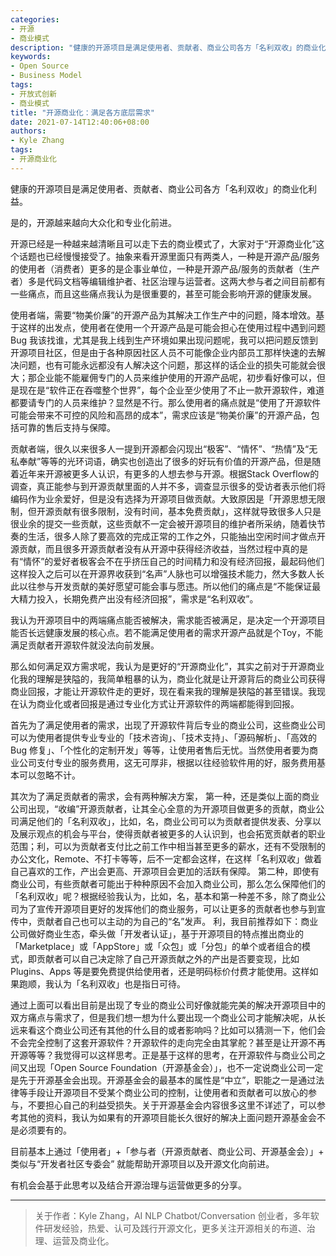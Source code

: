 ```yaml
---
categories:
- 开源
- 商业模式
description: "健康的开源项目是满足使用者、贡献者、商业公司各方「名利双收」的商业化利益。"
keywords:
- Open Source
- Business Model
tags:
- 开放式创新
- 商业模式
title: "开源商业化：满足各方底层需求"
date: 2021-07-14T12:40:06+08:00
authors:
- Kyle Zhang
tags:
- 开源商业化
---
```


健康的开源项目是满足使用者、贡献者、商业公司各方「名利双收」的商业化利益。

是的，开源越来越向大众化和专业化前进。

开源已经是一种越来越清晰且可以走下去的商业模式了，大家对于“开源商业化”这个话题也已经慢慢接受了。抽象来看开源里面只有两类人，一种是开源产品/服务的使用者（消费者）更多的是企事业单位，一种是开源产品/服务的贡献者（生产者）多是代码文档等编辑维护者、社区治理与运营者。这两大参与者之间目前都有一些痛点，而且这些痛点我认为是很重要的，甚至可能会影响开源的健康发展。

使用者端，需要“物美价廉”的开源产品为其解决工作生产中的问题，降本增效。基于这样的出发点，使用者在使用一个开源产品是可能会担心在使用过程中遇到问题 Bug 我该找谁，尤其是我上线到生产环境如果出现问题呢，我可以把问题反馈到开源项目社区，但是由于各种原因社区人员不可能像企业内部员工那样快速的去解决问题，也有可能永远都没有人解决这个问题，那这样的话企业的损失可能就会很大；那企业能不能雇佣专门的人员来维护使用的开源产品呢，初步看好像可以，但是现在是“软件正在吞噬整个世界”，每个企业至少使用了不止一款开源软件，难道都要请专门的人员来维护？显然是不行。那么使用者的痛点就是“使用了开源软件可能会带来不可控的风险和高昂的成本”，需求应该是“物美价廉”的开源产品，包括可靠的售后支持与保障。

贡献者端，很久以来很多人一提到开源都会闪现出“极客”、“情怀”、“热情”及“无私奉献”等等的光环词语，确实也创造出了很多的好玩有价值的开源产品，但是随着近年来开源被更多人认识，有更多的人想去参与开源。根据Stack Overflow的调查，真正能参与到开源贡献里面的人并不多，调查显示很多的受访者表示他们将编码作为业余爱好，但是没有选择为开源项目做贡献。大致原因是「开源思想无限制，但开源贡献有很多限制，没有时间，基本免费贡献」，这样就导致很多人只是很业余的提交一些贡献，这些贡献不一定会被开源项目的维护者所采纳，随着快节奏的生活，很多人除了要高效的完成正常的工作之外，只能抽出空闲时间才做点开源贡献，而且很多开源贡献者没有从开源中获得经济收益，当然过程中真的是有“情怀”的爱好者极客会不在乎挤压自己的时间精力和没有经济回报，最起码他们这样投入之后可以在开源界收获到“名声”人脉也可以增强技术能力，然大多数人长此以往参与开发贡献的美好愿望可能会事与愿违。所以他们的痛点是“不能保证最大精力投入，长期免费产出没有经济回报”，需求是“名利双收”。

我认为开源项目中的两端痛点能否被解决，需求能否被满足，是决定一个开源项目能否长远健康发展的核心点。若不能满足使用者的需求开源产品就是个Toy，不能满足贡献者开源软件就没法向前发展。

那么如何满足双方需求呢，我认为是更好的“开源商业化”，其实之前对于开源商业化我的理解是狭隘的，我简单粗暴的认为，商业化就是让开源背后的商业公司获得商业回报，才能让开源软件走的更好，现在看来我的理解是狭隘的甚至错误。我现在认为商业化或者回报是通过专业化方式让开源软件的两端都能得到回报。

首先为了满足使用者的需求，出现了开源软件背后专业的商业公司，这些商业公司可以为使用者提供专业专业的「技术咨询」、「技术支持」、「源码解析」、「高效的 Bug 修复」、「个性化的定制开发」等等，让使用者售后无忧。当然使用者要为商业公司支付专业的服务费用，这无可厚非，根据以往经验软件用的好，服务费用基本可以忽略不计。

其次为了满足贡献者的需求，会有两种解决方案，
第一种，还是类似上面的商业公司出现，“收编”开源贡献者，让其全心全意的为开源项目做更多的贡献，商业公司满足他们的「名利双收」，比如，名，商业公司可以为贡献者提供发表、分享以及展示观点的机会与平台，使得贡献者被更多的人认识到，也会拓宽贡献者的职业范围；利，可以为贡献者支付比之前工作中相当甚至更多的薪水，还有不受限制的办公文化，Remote、不打卡等等，后不一定都会这样，在这样「名利双收」做着自己喜欢的工作，产出会更高、开源项目会更加的活跃有保障。
第二种，即使有商业公司，有些贡献者可能出于种种原因不会加入商业公司，那么怎么保障他们的「名利双收」呢？根据经验我认为，比如，名，基本和第一种差不多，除了商业公司为了宣传开源项目更好的发挥他们的商业服务，可以让更多的贡献者也参与到宣传中，贡献者自己也可以主动的为自己的“名”发声。
利，我目前推荐如下：商业公司做好商业生态，牵头做「开发者认证」，基于开源项目的特点推出商业的「Marketplace」或「AppStore」或「众包」或「分包」的单个或者组合的模式，即贡献者可以自己决定除了自己开源贡献之外的产出是否要变现，比如 Plugins、Apps 等是要免费提供给使用者，还是明码标价付费才能使用。这样如果跑顺，我认为「名利双收」也是指日可待。

通过上面可以看出目前是出现了专业的商业公司好像就能完美的解决开源项目中的双方痛点与需求了，但是我们想一想为什么要出现一个商业公司才能解决呢，从长远来看这个商业公司还有其他的什么目的或者影响吗？比如可以猜测一下，他们会不会完全控制了这套开源软件？开源软件的走向完全由其掌舵？甚至是让开源不再开源等等？我觉得可以这样思考。正是基于这样的思考，在开源软件与商业公司之间又出现「Open Source Foundation（开源基金会）」，也不一定说商业公司一定是先于开源基金会出现。开源基金会的最基本的属性是“中立”，职能之一是通过法律等手段让开源项目不受某个商业公司的控制，让使用者和贡献者可以放心的参与，不要担心自己的利益受损失。关于开源基金会内容很多这里不详述了，可以参考其他的资料，我认为如果有的开源项目能长久很好的解决上面问题开源基金会不是必须要有的。

目前基本上通过「使用者」+「参与者（开源贡献者、商业公司、开源基金会）」+ 类似与“开发者社区专委会” 就能帮助开源项目以及开源文化向前进。

有机会会基于此思考以及结合开源治理与运营做更多的分享。

---

> 关于作者：Kyle Zhang，AI NLP Chatbot/Conversation 创业者，多年软件研发经验，热爱、认可及践行开源文化，更多关注开源相关的布道、治理、运营及商业化。